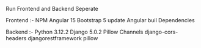 Run Frontend and Backend Seperate

Frontend :-
NPM
Angular 15
Bootstrap 5
update Angular buil Dependencies

Backend :-
Python 3.12.2
Django 5.0.2
Pillow
Channels
django-cors-headers
djangorestframework
pillow
